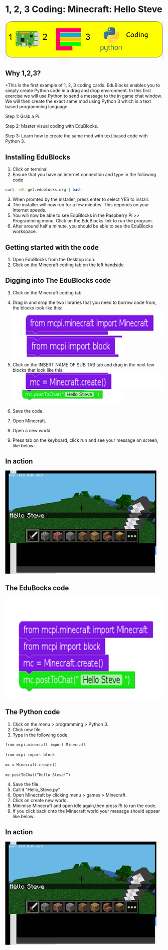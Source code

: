 # 1, 2, 3 Coding: Minecraft: Hello Steve
![](123cc2.png)

## Why 1,2,3?

+This is the first example of 1, 2, 3 coding cards. EduBlocks enables you to simply create Python code in a drag and drop environment. In this first exercise we will use Python to send a message to the in game chat window. We will then create the exact same mod using Python 3 which is a text based programming language. 

Step 1: Grab a Pi.

Step 2: Master visual coding with EduBlocks.

Step 3: Learn how to create the same mod with text based code with Python 3.

## Installing EduBlocks
1. Click on terminal
2. Ensure that you have an internet connection and type in the following code

```bash
curl -sSL get.edublocks.org | bash
```
3. When promted by the installer, press enter to select YES to install.
4. The installer will now run for a few minutes. This depends on your internet speeds.
5. You will now be able to see EduBlocks in the Raspberry Pi >> Programming menu. Click on the EduBlocks link to run the program.
6. After around half a minute, you should be able to see the EduBlocks workspace.

## Getting started with the code

1. Open EduBlocks from the Desktop icon.
2. Click on the Minecraft coding tab on the left handside

## Digging into The EduBlocks code

3. Click on the Minecraft coding tab 
4. Drag in and drop the two libraries that you need to borrow code from, the blocks look like this:
![](1.png)
![](2.png)

5. Click on the INSERT NAME OF SUB TAB tab and drag in the next few blocks that look like this:
![](3.png)
![](4.png)

6. Save the code.
7. Open Minecraft.
8. Open a new world.
9. Press tab on the keyboard, click run and see your message on screen, like below:

## In action
![](Minecraft.png)
## The EduBocks code

![](code.png)

## The Python code
1. Click on the menu > programming > Python 3.
2. Click new file.
3. Type in the following code.
```
from mcpi.minecraft import Minecraft

from mcpi import block

mc = Minecraft.create()

mc.postToChat(“Hello Steve!”)

```
4. Save the file.
5. Call it "Hello_Steve.py"
6. Open Minecraft by clicking menu > games > Minecraft. 
7. Click on create new world.
6. Minimise Minecraft and open idle again,then press f5 to run the code.
7. If you click back onto the Minecraft world your message should appear like below:

## In action
![](Minecraft.png)
